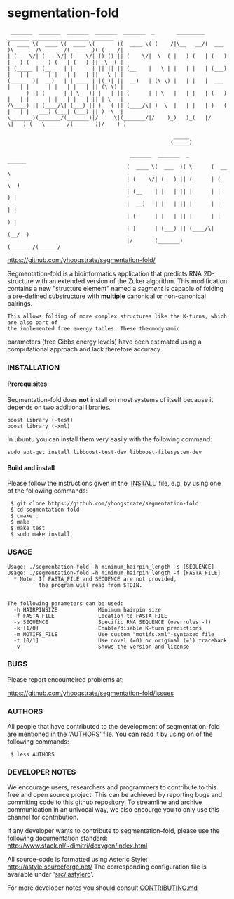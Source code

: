 # segmentation-fold #

	 _______  _______  _______  _______  _______  _       _________ _______ __________________ _______  _       
	(  ____ \(  ____ \(  ____ \(       )(  ____ \( (    /|\__   __/(  ___  )\__   __/\__   __/(  ___  )( (    /|
	| (    \/| (    \/| (    \/| () () || (    \/|  \  ( |   ) (   | (   ) |   ) (      ) (   | (   ) ||  \  ( |
	| (_____ | (__    | |      | || || || (__    |   \ | |   | |   | (___) |   | |      | |   | |   | ||   \ | |
	(_____  )|  __)   | | ____ | |(_)| ||  __)   | (\ \) |   | |   |  ___  |   | |      | |   | |   | || (\ \) |
	      ) || (      | | \_  )| |   | || (      | | \   |   | |   | (   ) |   | |      | |   | |   | || | \   |
	/\____) || (____/\| (___) || )   ( || (____/\| )  \  |   | |   | )   ( |   | |   ___) (___| (___) || )  \  |
	\_______)(_______/(_______)|/     \|(_______/|/    )_)   )_(   |/     \|   )_(   \_______/(_______)|/    )_)
	                                                                                                            
	                                                     _____                                                  
	                                                    (_____)                                                 
	                                                                                                            
	                                       _______  _______  _        ______                                    
	                                      (  ____ \(  ___  )( \      (  __  \                                   
	                                      | (    \/| (   ) || (      | (  \  )                                  
	                                      | (__    | |   | || |      | |   ) |                                  
	                                      |  __)   | |   | || |      | |   | |                                  
	                                      | (      | |   | || |      | |   ) |                                  
	                                      | )      | (___) || (____/\| (__/  )                                  
	                                      |/       (_______)(_______/(______/                                   

<https://github.com/yhoogstrate/segmentation-fold/>

Segmentation-fold is a bioinformatics application that predicts RNA 2D-structure
with an extended version of the Zuker algorithm. This modification contains a new "structure element"
named a *segment* is capable of folding a pre-defined substructure with **multiple** canonical
or non-canonical pairings.

	This allows folding of more complex structures like the K-turns, which are also part of
	the implemented free energy tables. These thermodynamic
parameters (free Gibbs energy levels) have been estimated using a
computational approach and lack therefore accuracy.


### INSTALLATION ###

#### Prerequisites ####

Segmentation-fold does **not** install on most systems of itself because
it depends on two additional libraries.

	boost library (-test)
	boost library (-xml)

In ubuntu you can install them very easily with the following command:

	sudo apt-get install libboost-test-dev libboost-filesystem-dev

#### Build and install ####

Please follow the instructions given in the '[INSTALL](https://github.com/yhoogstrate/segmentation-fold/blob/master/INSTALL)' file, e.g. by
using one of the following commands:

	 $ git clone https://github.com/yhoogstrate/segmentation-fold
	 $ cd segmentation-fold
	 $ cmake .
	 $ make
	 $ make test
	 $ sudo make install

### USAGE ###

	Usage: ./segmentation-fold -h minimum_hairpin_length -s [SEQUENCE]
	Usage: ./segmentation-fold -h minimum_hairpin_length -f [FASTA_FILE]
	  * Note: If FASTA_FILE and SEQUENCE are not provided,
			  the program will read from STDIN.


	The following parameters can be used:
	  -h HAIRPINSIZE             Minimum hairpin size
	  -f FASTA_FILE              Location to FASTA_FILE
	  -s SEQUENCE                Specific RNA SEQUENCE (overrules -f)
	  -k [1/0]                   Enable/disable K-turn predictions
	  -m MOTIFS_FILE             Use custom "motifs.xml"-syntaxed file
	  -t [0/1]                   Use novel (=0) or original (=1) traceback
	  -v                         Shows the version and license


### BUGS ###

Please report encountelred problems at:

<https://github.com/yhoogstrate/segmentation-fold/issues>


### AUTHORS ###

All people that have contributed to the development of segmentation-fold are
mentioned in the '[AUTHORS](https://github.com/yhoogstrate/segmentation-fold/blob/master/AUTHORS)' file. You can read it by using on of the
following commands:

	 $ less AUTHORS

### DEVELOPER NOTES ###

We encourage users, researchers and programmers to contribute to this
free and open source project. This can be achieved by reporting bugs and
commiting code to this github repository. To streamline and archive
communication in an univocal way, we also encourge you to only use this
channel for contribution.

If any developer wants to contribute to segmentation-fold, please use
the following documentation standard:
 <http://www.stack.nl/~dimitri/doxygen/index.html>

All source-code is formatted using Asteric Style:
 <http://astyle.sourceforge.net/>
The corresponding configuration file is available under
'[src/.astylerc](https://github.com/yhoogstrate/segmentation-fold/tree/master/share/.astylerc)'.

For more developer notes you should consult [CONTRIBUTING.md](https://github.com/yhoogstrate/segmentation-fold/blob/master/CONTRIBUTING.md)
